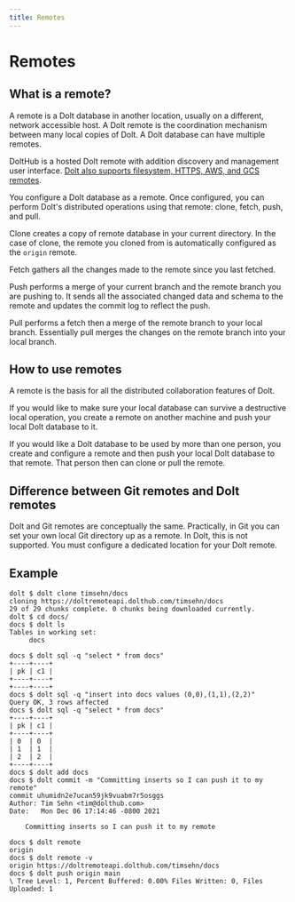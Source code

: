 ```yaml
---
title: Remotes
---
```


# Remotes

## What is a remote?

A remote is a Dolt database in another location, usually on a different, network accessible host. A Dolt remote is the coordination mechanism between many local copies of Dolt. A Dolt database can have multiple remotes.

DoltHub is a hosted Dolt remote with addition discovery and management user interface. [Dolt also supports filesystem, HTTPS, AWS, and GCS remotes](https://www.dolthub.com/blog/2021-07-19-remotes/).

You configure a Dolt database as a remote. Once configured, you can perform Dolt's distributed operations using that remote: clone, fetch, push, and pull. 

Clone creates a copy of remote database in your current directory. In the case of clone, the remote you cloned from is automatically configured as the `origin` remote.

Fetch gathers all the changes made to the remote since you last fetched.

Push performs a merge of your current branch and the remote branch you are pushing to. It sends all the associated changed data and schema to the remote and updates the commit log to reflect the push.

Pull performs a fetch then a merge of the remote branch to your local branch. Essentially pull merges the changes on the remote branch into your local branch.
 
## How to use remotes

A remote is the basis for all the distributed collaboration features of Dolt.

If you would like to make sure your local database can survive a destructive local operation, you create a remote on another machine and push your local Dolt database to it.

If you would like a Dolt database to be used by more than one person, you create and configure a remote and then push your local Dolt database to that remote. That person then can clone or pull the remote.

## Difference between Git remotes and Dolt remotes

Dolt and Git remotes are conceptually the same. Practically, in Git you can set your own local Git directory up as a remote. In Dolt, this is not supported. You must configure a dedicated location for your Dolt remote.

## Example

```
dolt $ dolt clone timsehn/docs
cloning https://doltremoteapi.dolthub.com/timsehn/docs
29 of 29 chunks complete. 0 chunks being downloaded currently.
dolt $ cd docs/
docs $ dolt ls
Tables in working set:
	 docs

docs $ dolt sql -q "select * from docs"
+----+----+
| pk | c1 |
+----+----+
+----+----+
docs $ dolt sql -q "insert into docs values (0,0),(1,1),(2,2)"
Query OK, 3 rows affected
docs $ dolt sql -q "select * from docs"
+----+----+
| pk | c1 |
+----+----+
| 0  | 0  |
| 1  | 1  |
| 2  | 2  |
+----+----+
docs $ dolt add docs
docs $ dolt commit -m "Committing inserts so I can push it to my remote"
commit uhumidn2e7ucan59jk9vuabm7r5osggs
Author: Tim Sehn <tim@dolthub.com>
Date:   Mon Dec 06 17:14:46 -0800 2021

	Committing inserts so I can push it to my remote

docs $ dolt remote
origin
docs $ dolt remote -v
origin https://doltremoteapi.dolthub.com/timsehn/docs 
docs $ dolt push origin main
\ Tree Level: 1, Percent Buffered: 0.00% Files Written: 0, Files Uploaded: 1
```